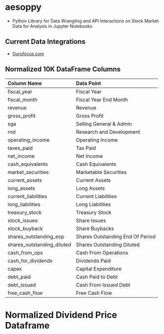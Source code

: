 # aesoppy
- Python Library for Data Wrangling and API Interactions on Stock Market Data for Analysis in Jupyter Notebooks


## Current Data Integrations 
- [Gurufocus.com](https://www.gurufocus.com)


## Normalized 10K DataFrame Columns
| Column Name                | Data Point                       |
|:---------------------------|:---------------------------------|
| fiscal_year                | Fiscal Year                      |
| fiscal_month               | Fiscal Year End Month            |
| revenue                    | Revenue                          |
| gross_profit               | Gross Profit                     |
| sga                        | Selling General & Admin          |
| rnd                        | Research and Development         |
| operating_income           | Operating Income                 |
| taxes_paid                 | Tax Paid                         |
| net_income                 | Net Income                       |
| cash_equivalents           | Cash Equivalents                 |
| market_securities          | Marketable Securities            |
| current_assets             | Current Assets                   |
| long_assets                | Long Assets                      |
| current_liabilities        | Current Liabilities              |
| long_liabilities           | Long Liabilities                 |
| treasury_stock             | Treasury Stock                   |
| stock_issues               | Share Issues                     |
| stock_buyback              | Share Buybacks                   |
| shares_outstanding_eop     | Shares Outstanding End Of Period |
| shares_outstanding_diluted | Shares Outstanding Diluted       |
| cash_from_ops              | Cash From Operations             |
| cash_for_dividends         | Dividends Paid                   |
| capex                      | Capital Expenditure              |
| debt_paid                  | Cash Paid to Debt                |
| debt_issued                | Cash From Issued Debt            |
| free_cash_flow             | Free Cash Flow                   |  


# Normalized Dividend Price Dataframe

